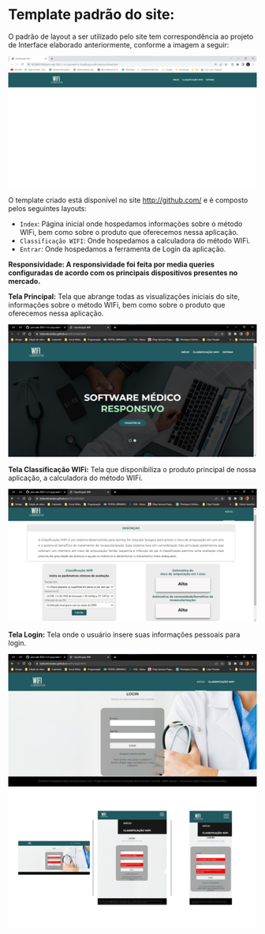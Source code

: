 # Template padrão do site:

O padrão de layout a ser utilizado pelo site tem correspondência ao projeto de Interface elaborado anteriormente, conforme a imagem a seguir:



![SiteScreenshot](img/layout.png)

O template criado está disponível no site http://github.com/ e é composto pelos seguintes layouts:

- `Index`: Página inicial onde hospedamos informações sobre o método WIFi, bem como sobre o produto que oferecemos nessa aplicação.
- `Classificação WIFI`: Onde hospedamos a calculadora do método WIFi.
- `Entrar`: Onde hospedamos a ferramenta de Login da aplicação.

**Responsividade:
A responsividade foi feita por media queries configuradas de acordo com os principais dispositivos presentes no mercado.**

**Tela Principal:**
Tela que abrange todas as visualizações iniciais do site, informações sobre o método WIFi, bem como sobre o produto que oferecemos nessa aplicação.


<img src="https://github.com/ICEI-PUC-Minas-PMV-ADS/pmv-ads-2023-1-e1-proj-web-t1-classificacao-wifi/blob/main/docs/img/Print%20Chrome.jpg"/>


**Tela Classificação WIFi:**
Tela que disponibiliza o produto principal de nossa aplicação, a calculadora do método WIFi.


<img src="https://github.com/ICEI-PUC-Minas-PMV-ADS/pmv-ads-2023-1-e1-proj-web-t1-classificacao-wifi/blob/main/docs/img/Calculadora.jpg"/>

**Tela Login:**
Tela onde o usuário insere suas informações pessoais para login.


<img src="https://github.com/ICEI-PUC-Minas-PMV-ADS/pmv-ads-2023-1-e1-proj-web-t1-classificacao-wifi/blob/main/docs/img/Login.jpg"/>

<img src="https://github.com/ICEI-PUC-Minas-PMV-ADS/pmv-ads-2023-1-e1-proj-web-t1-classificacao-wifi/blob/main/docs/img/Responsividade.jpg"/>
